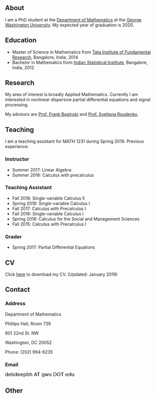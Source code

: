 ## About 

I am a PhD student at the [Department of Mathematics](https://math.columbian.gwu.edu/) at the [George Washington University](https://www.gwu.edu/). My expected year of graduation is 2020.

## Education

* Master of Science in Mathematics from [Tata Institute of Fundamental Research](https://www.math.tifrbng.res.in/), Bangalore, India, 2014
* Bachelor in Mathematics from [Indian Statistical Institute](http://www.isibang.ac.in/), Bangalore, India, 2012


## Research

My area of interest is broadly Applied Mathematics. Currently I am interested in nonlinear dispersive partial differential equations and signal processing.

My advisors are [Prof. Frank Baginski](https://home.gwu.edu/~baginski/baginski.html) and [Prof. Svetlana Roudenko](http://home.gwu.edu/~roudenko/).

## Teaching

I am a teaching assistant for MATH 1231 during Spring 2019. Previous experience:

### Instructor
* Summer 2017: Linear Algebra
* Summer 2016: Calculus with precalculus

### Teaching Assistant
* Fall 2018: Single-variable Calculus II
* Spring 2018: Single-variable Calculus I
* Fall 2017: Calculus with Precalculus I
* Fall 2016: Single-variable Calculus I
* Spring 2016: Calculus for the Social and Management Sciences
* Fall 2015: Calculus with Precalculus I
 
### Grader
* Spring 2017:  Partial Differential Equations




## CV

Click [here](./content/debdeep.pdf) to download my CV. (Updated: January 2019)


## Contact

### Address

Department of Mathematics

Phillips Hall, Room 739

801 22nd St. NW

Washington, DC 20052

Phone: (202) 994-6235

### Email
![email](./content/email.png)


## Other
